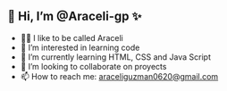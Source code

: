 <h2> 👋 Hi, I’m @Araceli-gp ✨</h2>

- 🌸💮 I like to be called Araceli
- 👀 I’m interested in learning code
- 🌱 I’m currently learning HTML, CSS and Java Script
- 💞️ I’m looking to collaborate on proyects
- 📫 How to reach me: araceliguzman0620@gmail.com


<!---
Araceli-gp/Araceli-gp is a ✨ special ✨ repository because its `README.md` (this file) appears on your GitHub profile.
You can click the Preview link to take a look at your changes.
--->

